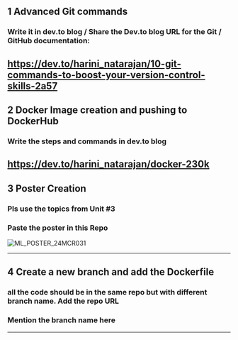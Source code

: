 ## 1 Advanced Git commands 
###  Write it in dev.to blog / Share the Dev.to blog URL for the Git / GitHub documentation:
https://dev.to/harini_natarajan/10-git-commands-to-boost-your-version-control-skills-2a57
-----
## 2 Docker Image creation and pushing to DockerHub
###  Write the steps and commands in dev.to blog
https://dev.to/harini_natarajan/docker-230k
-----
## 3 Poster Creation
###  Pls use the topics from Unit #3
###  Paste the poster in this Repo
![ML_POSTER_24MCR031](https://github.com/user-attachments/assets/63a7d603-2bff-4618-94c1-33b43ad6b87e)

-----
## 4 Create a new branch and add the Dockerfile
###  all the code should be in the same repo but with different branch name. Add the repo URL
###  Mention the branch name here

-----
